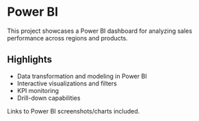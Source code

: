 # Power BI 

This project showcases a Power BI dashboard for analyzing sales performance across regions and products.

## Highlights
- Data transformation and modeling in Power BI
- Interactive visualizations and filters
- KPI monitoring
- Drill-down capabilities


Links to Power BI screenshots/charts included.
